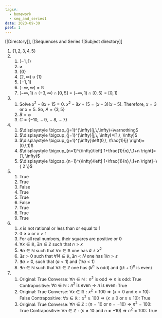 ```yaml
---
tags#:
  - homework
  - seq_and_series1
date: 2023-09-30
pset: 1
---
```

[[Directory]], [[Sequences and Series 1|Subject directory]]
1. $\{ 1, 2, 3, 4, 5 \}$
2. 
	1. $(-1,\,1)$
	2. $\varnothing$
	3. $\{ 0 \}$
	4. $[2, \infty)\cup \{ 1 \}$
	5. $\{-1,\,1\}$
	6. $(-\infty,\,\infty)=\mathbb{R}$
	7. $(-\infty ,\,1)\cap(-3,\,\infty)\cap[0,\,5]=(-\infty,\,1)\cap[0,\, 5]=[0,\,1)$
3. 
	1.  Solve $x^{2}-8x+15=0$. $x^{2}-8x+15=(x-3)(x-5)$. Therefore, $x=3$ or $x=5$.
	   So, $A=\{3,\,5\}$
	2. $B=\varnothing$
	3. $C=\{ -10,\,-9,\,-8,\,-7 \}$
4. 
	1. $\displaystyle \bigcap_{j=1}^{\infty}[j,\,\infty)=\varnothing$
	2. $\displaystyle \bigcup_{j=1}^{\infty}[j,\, \infty)=[1,\, \infty)$
	3. $\displaystyle \bigcup_{j=1}^{\infty}\left(0,\, \frac{1}{j} \right)= (0,\,1)$
	4. $\displaystyle \bigcup_{n=1}^{\infty}\left[ 1+\frac{1}{n},\,1+n \right]=(1, \infty)$
	5. $\displaystyle \bigcap_{n=1}^{\infty}\left[ 1+\frac{1}{n},\,1+n \right]=\{ 2 \}$
5. 
	1. True
	2. True
	3. False
	4. True
	5. True
	6. False
	7. True
	8. True
	9. True
6. 
	1.  $x$ is not rational or less than or equal to $1$
	2. $0\geq x$ or $x>1$
	3. For all real numbers, their squares are positive or 0
	4. $\forall x \in \mathbb{R}$, $\exists n \in \mathbb{Z}$ such that $n > x$
	5. $\exists a \in \mathbb{N}$ such that $\forall x \in \mathbb{R}$ one has $a\neq x^{2}$
	6. $\exists\varepsilon>0$ such that $\forall N \in \mathbb{R},\,\exists n<N$ one has $1/n >\varepsilon$
	7. $\exists a > 0$, such that $(a<1) \text{ and } (1/a<1)$
	8. $\exists n \in \mathbb{N}$ such that $\forall k \in \mathbb{Z}$ one has $(k^{n} \text{ is odd}) \text{ and } ((k+1)^{n} \text{ is even})$
7. 
	1. Original: True 
	   Converse: $\forall n \in \mathbb{N}:n^{2} \text{ is odd} \Rightarrow n \text{ is odd}$: True
	   Contrapositive: $\forall n \in \mathbb{N}: n^{2} \text{ is even} \Rightarrow n \text{ is even}$: True
	2. Original: True
	   Converse: $\forall x \in \mathbb{R}: x^{2}<100 \Rightarrow (x>0 \text{ and } x<10)$: False
	   Contrapositive: $\forall x \in \mathbb{R}: x^{2}\geq100\Rightarrow(x\leq 0 \text{ or } x\geq 10)$: True
	3. Original: True
	   Converse: $\forall n \in \mathbb{Z}: (n=10 \text{ or } n=-10)\Rightarrow n^{2}=100$: True
	   Contrapositive: $\forall n \in \mathbb{Z}: (n\neq 10 \text{ and } n\neq-10)\Rightarrow n^{2}=100$: True
	   